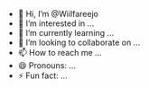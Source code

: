- 👋 Hi, I’m @Wiilfareejo
- 👀 I’m interested in ...
- 🌱 I’m currently learning ...
- 💞️ I’m looking to collaborate on ...
- 📫 How to reach me ...
- 😄 Pronouns: ...
- ⚡ Fun fact: ...

<!---
Wiilfareejo/Wiilfareejo is a ✨ special ✨ repository because its `README.md` (this file) appears on your GitHub profile.
You can click the Preview link to take a look at your changes.
--->
